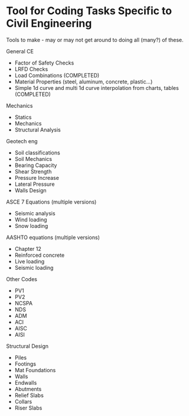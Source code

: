# Tool for Coding Tasks Specific to Civil Engineering 

Tools to make - may or may not get around to doing all (many?) of these.

General CE
- Factor of Safety Checks
- LRFD Checks
- Load Combinations (COMPLETED)
- Material Properties (steel, aluminum, concrete, plastic...)
- Simple 1d curve and multi 1d curve interpolation from charts, tables (COMPLETED)

Mechanics
- Statics
- Mechanics
- Structural Analysis

Geotech eng
- Soil classifications
- Soil Mechanics 
- Bearing Capacity
- Shear Strength
- Pressure Increase
- Lateral Pressure
- Walls Design

ASCE 7 Equations (multiple versions)
- Seismic analysis
- Wind loading
- Snow loading

AASHTO equations (multiple versions)
- Chapter 12
- Reinforced concrete
- Live loading
- Seismic loading

Other Codes
- PV1
- PV2
- NCSPA
- NDS
- ADM
- ACI
- AISC
- AISI

Structural Design
- Piles
- Footings
- Mat Foundations
- Walls
- Endwalls
- Abutments
- Relief Slabs
- Collars
- Riser Slabs